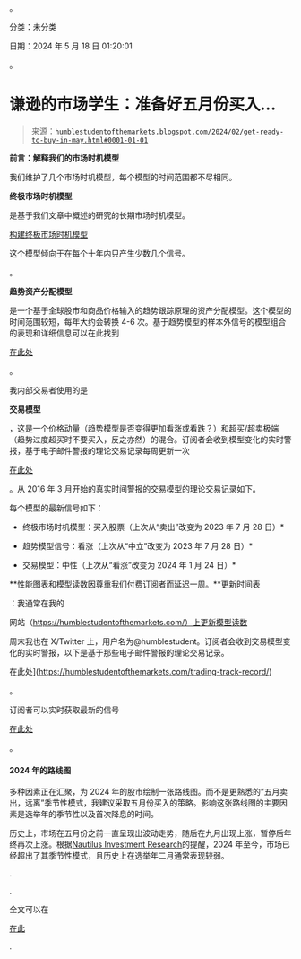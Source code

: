 。

分类：未分类

日期：2024 年 5 月 18 日 01:20:01

。

# 谦逊的市场学生：准备好五月份买入...

> 来源：[`humblestudentofthemarkets.blogspot.com/2024/02/get-ready-to-buy-in-may.html#0001-01-01`](https://humblestudentofthemarkets.blogspot.com/2024/02/get-ready-to-buy-in-may.html#0001-01-01)

**前言：解释我们的市场时机模型**

我们维护了几个市场时机模型，每个模型的时间范围都不尽相同。

**终极市场时机模型**

是基于我们文章中概述的研究的长期市场时机模型。

[构建终极市场时机模型](https://humblestudentofthemarkets.com/2016/01/26/building-the-ultimate-market-timing-model/)

这个模型倾向于在每个十年内只产生少数几个信号。

。

**趋势资产分配模型**

是一个基于全球股市和商品价格输入的趋势跟踪原理的资产分配模型。这个模型的时间范围较短，每年大约会转换 4-6 次。基于趋势模型的样本外信号的模型组合的表现和详细信息可以在此找到

[在此处](https://humblestudentofthemarkets.com/trend-model-report-card/)

。

我内部交易者使用的是

**交易模型**

，这是一个价格动量（趋势模型是否变得更加看涨或看跌？）和超买/超卖极端（趋势过度超买时不要买入，反之亦然）的混合。订阅者会收到模型变化的实时警报，基于电子邮件警报的理论交易记录每周更新一次

[在此处](https://humblestudentofthemarkets.com/trading-track-record/)

。从 2016 年 3 月开始的真实时间警报的交易模型的理论交易记录如下。

每个模型的最新信号如下：

+   终极市场时机模型：买入股票（上次从“卖出”改变为 2023 年 7 月 28 日）*

+   趋势模型信号：看涨（上次从“中立”改变为 2023 年 7 月 28 日）*

+   交易模型：中性（上次从“看涨”改变为 2024 年 1 月 24 日）*

**性能图表和模型读数因尊重我们付费订阅者而延迟一周。**更新时间表

：我通常在我的

网站（https://humblestudentofthemarkets.com/）上更新模型读数

周末我也在 X/Twitter 上，用户名为@humblestudent。订阅者会收到交易模型变化的实时警报，以下是基于那些电子邮件警报的理论交易记录。

在此处](https://humblestudentofthemarkets.com/trading-track-record/)

。

订阅者可以实时获取最新的信号

[在此处](https://humblestudentofthemarkets.com/my-inner-trader/)

。

#### 2024 年的路线图

多种因素正在汇聚，为 2024 年的股市绘制一张路线图。而不是更熟悉的“五月卖出，远离”季节性模式，我建议采取五月份买入的策略。影响这张路线图的主要因素是选举年的季节性以及首次降息的时间。

历史上，市场在五月份之前一直呈现出波动走势，随后在九月出现上涨，暂停后年终再次上涨。根据[Nautilus Investment Research](https://twitter.com/NautilusCap/status/1752722108646355132)的提醒，2024 年至今，市场已经超出了其季节性模式，且历史上在选举年二月通常表现较弱。

.

.

全文可以在

[在此](https://humblestudentofthemarkets.com/2024/02/04/get-ready-to-buy-in-may/)

.
